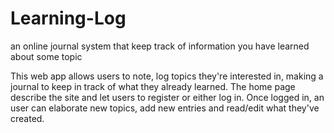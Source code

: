 # Learning-Log
an online journal system that keep track of information you have learned about some topic

This web app allows users to note, log topics they're interested in, making a journal to keep
in track of what they already learned. The home page describe the site and let users to register 
or either log in. Once logged in, an user can elaborate new topics, add new entries and read/edit
what they've created.